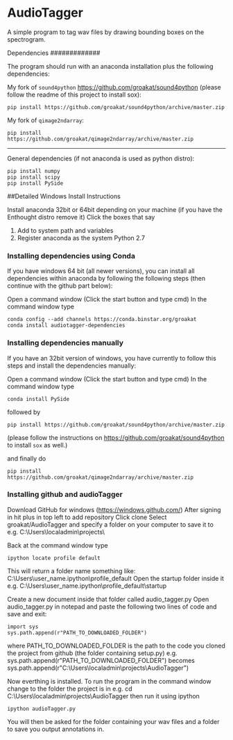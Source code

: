 AudioTagger
============

A simple program to tag wav files by drawing bounding boxes on the spectrogram.


Dependencies
#############

The program should run with an anaconda installation plus the following dependencies:


My fork of `sound4python` https://github.com/groakat/sound4python (please follow the readme of this project to install sox):

    pip install https://github.com/groakat/sound4python/archive/master.zip


My fork of `qimage2ndarray`:

    pip install https://github.com/groakat/qimage2ndarray/archive/master.zip

_____________________________________

General dependencies (if not anaconda is used as python distro):

    pip install numpy
    pip install scipy
    pip install PySide




##Detailed Windows Install Instructions

Install anaconda 32bit or 64bit depending on your machine (if you have the Enthought distro remove it)
Click the boxes that say 

1. Add to system path and variables
2. Register anaconda as the system Python 2.7

### Installing dependencies using Conda

If you have windows 64 bit (all newer versions), you can install all dependencies within anaconda by following the following steps (then continue with the github part below):

Open a command window (Click the start button and type cmd) 
In the command window type

    conda config --add channels https://conda.binstar.org/groakat
    conda install audiotagger-dependencies
    
### Installing dependencies manually

If you have an 32bit version of windows, you have currently to follow this steps and install the dependencies manually:

Open a command window (Click the start button and type cmd) 
In the command window type 
    
    conda install PySide
    
followed by

    pip install https://github.com/groakat/sound4python/archive/master.zip
    
(please follow the instructions on https://github.com/groakat/sound4python to install `sox` as well.)

and finally do

    pip install https://github.com/groakat/qimage2ndarray/archive/master.zip

### Installing github and audioTagger

Download GitHub for windows (https://windows.github.com/)
After signing in hit plus in top left to add repository
Click clone
Select groakat/AudioTagger and specify a folder on your computer to save it to e.g. C:\Users\localadmin\projects\

Back at the command window type

    ipython locate profile default

This will return a folder name something like:
C:\Users\user_name\.ipython\profile_default
Open the startup folder inside it e.g. C:\Users\user_name\.ipython\profile_default\startup

Create a new document inside that folder called audio_tagger.py
Open audio_tagger.py in notepad and paste the following two lines of code and save and exit:

    import sys
    sys.path.append(r"PATH_TO_DOWNLOADED_FOLDER")

where PATH_TO_DOWNLOADED_FOLDER is the path to the code you cloned the project from github (the folder containing setup.py)
e.g. sys.path.append(r"PATH_TO_DOWNLOADED_FOLDER") becomes sys.path.append(r"C:\Users\localadmin\projects\AudioTagger")

Now everthing is installed. To run the program in the command window change to the folder the project is in
e.g. cd C:\Users\localadmin\projects\AudioTagger
then run it using ipython

    ipython audioTagger.py
You will then be asked for the folder containing your wav files and a folder to save you output annotations in.
